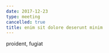 ```yaml
---
date: 2017-12-23
type: meeting
cancelled: true
title: enim sit dolore deserunt minim
---
```

proident, fugiat